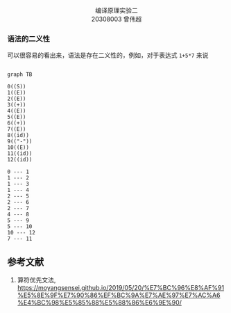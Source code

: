 <center>编译原理实验二</center>

<center>20308003 曾伟超</center>

### 语法的二义性

可以很容易的看出来，语法是存在二义性的，例如，对于表达式 `1+5*7` 来说

```mermaid

graph TB

0((S))
1((E))
2((E))
3((+))
4((E))
5((E))
6((+))
7((E))
8((id))
9(("-"))
10((E))
11((id))
12((id))

0 --- 1
1 --- 2
1 --- 3
1 --- 4
2 --- 5
2 --- 6
2 --- 7
4 --- 8
5 --- 9
5 --- 10
10 --- 12
7 --- 11
```

## 参考文献

1. 算符优先文法, https://moyangsensei.github.io/2019/05/20/%E7%BC%96%E8%AF%91%E5%8E%9F%E7%90%86%EF%BC%9A%E7%AE%97%E7%AC%A6%E4%BC%98%E5%85%88%E5%88%86%E6%9E%90/